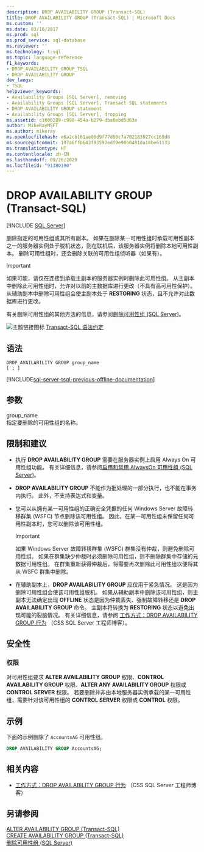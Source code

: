 ```yaml
---
description: DROP AVAILABILITY GROUP (Transact-SQL)
title: DROP AVAILABILITY GROUP (Transact-SQL) | Microsoft Docs
ms.custom: ''
ms.date: 03/16/2017
ms.prod: sql
ms.prod_service: sql-database
ms.reviewer: ''
ms.technology: t-sql
ms.topic: language-reference
f1_keywords:
- DROP_AVAILABILITY_GROUP_TSQL
- DROP AVAILABILITY GROUP
dev_langs:
- TSQL
helpviewer_keywords:
- Availability Groups [SQL Server], removing
- Availability Groups [SQL Server], Transact-SQL statements
- DROP AVAILABILITY GROUP statement
- Availability Groups [SQL Server], dropping
ms.assetid: c1600289-c990-454a-b279-dba0ebd5d63e
author: MikeRayMSFT
ms.author: mikeray
ms.openlocfilehash: e6a2cb161ae00d9f77d50c7a702183927cc169d8
ms.sourcegitcommit: 197a6ffb643f93592edf9e90b04810a18be61133
ms.translationtype: HT
ms.contentlocale: zh-CN
ms.lasthandoff: 09/26/2020
ms.locfileid: "91380190"
---
```

# <a name="drop-availability-group-transact-sql"></a>DROP AVAILABILITY GROUP (Transact-SQL)
[!INCLUDE [SQL Server](../../includes/applies-to-version/sqlserver.md)]

  删除指定的可用性组或其所有副本。 如果在删除某一可用性组时承载可用性副本之一的服务器实例处于脱机状态，则在联机后，该服务器实例将删除本地可用性副本。 删除可用性组时，还会删除关联的可用性组侦听器（如果有）。  
  
> [!IMPORTANT]  
>  如果可能，请仅在连接到承载主副本的服务器实例时删除此可用性组。 从主副本中删除此可用性组时，允许对以前的主数据库进行更改（不具有高可用性保护）。 从辅助副本中删除可用性组会使主副本处于 **RESTORING** 状态，且不允许对此数据库进行更改。  
  
 有关删除可用性组的其他方法的信息，请参阅[删除可用性组 (SQL Server)](../../database-engine/availability-groups/windows/remove-an-availability-group-sql-server.md)。  
  
 ![主题链接图标](../../database-engine/configure-windows/media/topic-link.gif "“主题链接”图标") [Transact-SQL 语法约定](../../t-sql/language-elements/transact-sql-syntax-conventions-transact-sql.md)  
  
## <a name="syntax"></a>语法  
  
```syntaxsql
DROP AVAILABILITY GROUP group_name   
[ ; ]  
```  
  
[!INCLUDE[sql-server-tsql-previous-offline-documentation](../../includes/sql-server-tsql-previous-offline-documentation.md)]

## <a name="arguments"></a>参数
 group_name  
 指定要删除的可用性组的名称。  
  
## <a name="limitations-and-recommendations"></a>限制和建议  
  
-   执行 **DROP AVAILABILITY GROUP** 需要在服务器实例上启用 Always On 可用性组功能。 有关详细信息，请参阅[启用和禁用 AlwaysOn 可用性组 (SQL Server)](../../database-engine/availability-groups/windows/enable-and-disable-always-on-availability-groups-sql-server.md)。  
  
-   **DROP AVAILABILITY GROUP** 不能作为批处理的一部分执行，也不能在事务内执行。 此外，不支持表达式和变量。  
  
-   您可以从拥有某一可用性组的正确安全凭据的任何 Windows Server 故障转移群集 (WSFC) 节点删除该可用性组。 因此，在某一可用性组未保留任何可用性副本时，您可以删除该可用性组。  
  
    > [!IMPORTANT]  
    >  如果 Windows Server 故障转移群集 (WSFC) 群集没有仲裁，则避免删除可用性组。 如果在群集缺少仲裁时必须删除可用性组，则不删除群集中存储的元数据可用性组。 在群集重新获得仲裁后，将需要再次删除此可用性组以便将其从 WSFC 群集中删除。  
  
-   在辅助副本上，**DROP AVAILABILITY GROUP** 应仅用于紧急情况。 这是因为删除可用性组会使该可用性组脱机。 如果从辅助副本中删除该可用性组，则主副本无法确定出现 **OFFLINE** 状态是因为仲裁丢失、强制故障转移还是 **DROP AVAILABILITY GROUP** 命令。 主副本将转换为 **RESTORING** 状态以避免出现可能的裂脑情况。 有关详细信息，请参阅 [工作方式：DROP AVAILABILITY GROUP 行为](https://docs.microsoft.com/archive/blogs/psssql/how-it-works-drop-availability-group-behaviors) （CSS SQL Server 工程师博客）。  
  
## <a name="security"></a>安全性  
  
### <a name="permissions"></a>权限  
 对可用性组要求 **ALTER AVAILABILITY GROUP** 权限、**CONTROL AVAILABILITY GROUP** 权限、**ALTER ANY AVAILABILITY GROUP** 权限或 **CONTROL SERVER** 权限。 若要删除并非由本地服务器实例承载的某一可用性组，需要针对该可用性组的 **CONTROL SERVER** 权限或 **CONTROL** 权限。  
  
## <a name="examples"></a>示例  
 下面的示例删除了 `AccountsAG` 可用性组。  
  
```sql  
DROP AVAILABILITY GROUP AccountsAG;  
```  
  
##  <a name="related-content"></a><a name="RelatedContent"></a> 相关内容  
  
-   [工作方式：DROP AVAILABILITY GROUP 行为](https://docs.microsoft.com/archive/blogs/psssql/how-it-works-drop-availability-group-behaviors) （CSS SQL Server 工程师博客）  
  
## <a name="see-also"></a>另请参阅  
 [ALTER AVAILABILITY GROUP (Transact-SQL)](../../t-sql/statements/alter-availability-group-transact-sql.md)   
 [CREATE AVAILABILITY GROUP (Transact-SQL)](../../t-sql/statements/create-availability-group-transact-sql.md)   
 [删除可用性组 (SQL Server)](../../database-engine/availability-groups/windows/remove-an-availability-group-sql-server.md)  
  
  
